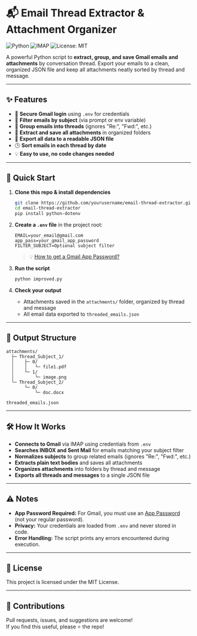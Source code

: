 # 📬 Email Thread Extractor & Attachment Organizer

![Python](https://img.shields.io/badge/Python-3.8%2B-blue?logo=python)
![IMAP](https://img.shields.io/badge/IMAP-Gmail-green)
![License: MIT](https://img.shields.io/badge/License-MIT-yellow.svg)

A powerful Python script to **extract, group, and save Gmail emails and attachments** by conversation thread. Export your emails to a clean, organized JSON file and keep all attachments neatly sorted by thread and message.

---

## ✨ Features

- 🔑 **Secure Gmail login** using `.env` for credentials
- 🔎 **Filter emails by subject** (via prompt or env variable)
- 🧵 **Group emails into threads** (ignores "Re:", "Fwd:", etc.)
- 📎 **Extract and save all attachments** in organized folders
- 📝 **Export all data to a readable JSON file**
- 🕒 **Sort emails in each thread by date**
- 💡 **Easy to use, no code changes needed**

---

## 🚀 Quick Start

1. **Clone this repo & install dependencies**
    ```sh
    git clone https://github.com/yourusername/email-thread-extractor.git
    cd email-thread-extractor
    pip install python-dotenv
    ```

2. **Create a `.env` file** in the project root:
    ```
    EMAIL=your_email@gmail.com
    app_pass=your_gmail_app_password
    FILTER_SUBJECT=Optional subject filter
    ```

    > 💡 [How to get a Gmail App Password?](https://support.google.com/accounts/answer/185833?hl=en)

3. **Run the script**
    ```sh
    python improved.py
    ```

4. **Check your output**
    - Attachments saved in the `attachments/` folder, organized by thread and message
    - All email data exported to `threaded_emails.json`

---

## 📂 Output Structure

```
attachments/
  ├─ Thread_Subject_1/
  │    ├─ 0/
  │    │   └─ file1.pdf
  │    └─ 1/
  │        └─ image.png
  └─ Thread_Subject_2/
       └─ 0/
           └─ doc.docx

threaded_emails.json
```

---

## 🛠️ How It Works

- **Connects to Gmail** via IMAP using credentials from `.env`
- **Searches INBOX and Sent Mail** for emails matching your subject filter
- **Normalizes subjects** to group related emails (ignores "Re:", "Fwd:", etc.)
- **Extracts plain text bodies** and saves all attachments
- **Organizes attachments** into folders by thread and message
- **Exports all threads and messages** to a single JSON file

---

## ⚠️ Notes

- **App Password Required:** For Gmail, you must use an [App Password](https://support.google.com/accounts/answer/185833?hl=en) (not your regular password).
- **Privacy:** Your credentials are loaded from `.env` and never stored in code.
- **Error Handling:** The script prints any errors encountered during execution.

---

## 📜 License

This project is licensed under the MIT License.

---

## 🤝 Contributions

Pull requests, issues, and suggestions are welcome!  
If you find this useful, please ⭐️ the repo!
